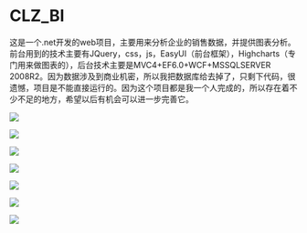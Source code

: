 # CLZ_BI
这是一个.net开发的web项目，主要用来分析企业的销售数据，并提供图表分析。前台用到的技术主要有JQuery，css，js，EasyUI（前台框架），Highcharts（专门用来做图表的），后台技术主要是MVC4+EF6.0+WCF+MSSQLSERVER 2008R2。因为数据涉及到商业机密，所以我把数据库给去掉了，只剩下代码，很遗憾，项目是不能直接运行的。因为这个项目都是我一个人完成的，所以存在着不少不足的地方，希望以后有机会可以进一步完善它。

![](http://m.xdclz.com/uploads/o/otdcdf1414660570/8/8/6/5/569dabfb01814.png)

![](http://m.xdclz.com/uploads/o/otdcdf1414660570/4/2/3/e/569dad9463cf6.png)

![](http://m.xdclz.com/uploads/o/otdcdf1414660570/e/b/2/d/569dadca91b5a.png)

![](http://m.xdclz.com/uploads/o/otdcdf1414660570/f/2/6/0/569dade12dacd.jpg)

![](http://m.xdclz.com/uploads/o/otdcdf1414660570/8/3/4/9/569daf313aa49.jpg)

![](http://m.xdclz.com/uploads/o/otdcdf1414660570/b/6/1/3/569dae07bf596.jpg)

![](http://m.xdclz.com/uploads/o/otdcdf1414660570/0/c/e/5/569dae169cab2.png)

